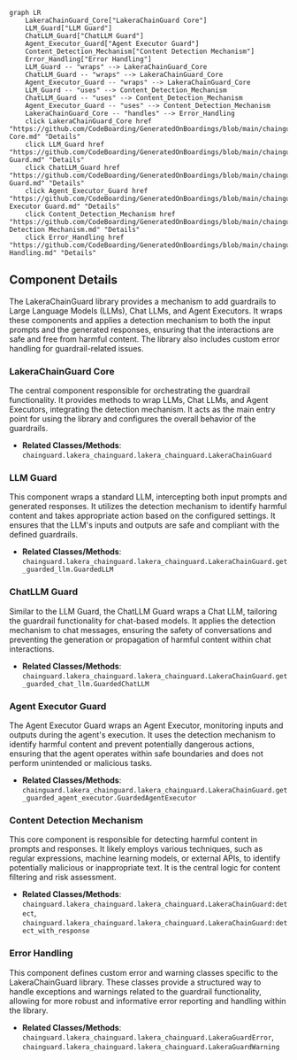 ```mermaid
graph LR
    LakeraChainGuard_Core["LakeraChainGuard Core"]
    LLM_Guard["LLM Guard"]
    ChatLLM_Guard["ChatLLM Guard"]
    Agent_Executor_Guard["Agent Executor Guard"]
    Content_Detection_Mechanism["Content Detection Mechanism"]
    Error_Handling["Error Handling"]
    LLM_Guard -- "wraps" --> LakeraChainGuard_Core
    ChatLLM_Guard -- "wraps" --> LakeraChainGuard_Core
    Agent_Executor_Guard -- "wraps" --> LakeraChainGuard_Core
    LLM_Guard -- "uses" --> Content_Detection_Mechanism
    ChatLLM_Guard -- "uses" --> Content_Detection_Mechanism
    Agent_Executor_Guard -- "uses" --> Content_Detection_Mechanism
    LakeraChainGuard_Core -- "handles" --> Error_Handling
    click LakeraChainGuard_Core href "https://github.com/CodeBoarding/GeneratedOnBoardings/blob/main/chainguard/LakeraChainGuard Core.md" "Details"
    click LLM_Guard href "https://github.com/CodeBoarding/GeneratedOnBoardings/blob/main/chainguard/LLM Guard.md" "Details"
    click ChatLLM_Guard href "https://github.com/CodeBoarding/GeneratedOnBoardings/blob/main/chainguard/ChatLLM Guard.md" "Details"
    click Agent_Executor_Guard href "https://github.com/CodeBoarding/GeneratedOnBoardings/blob/main/chainguard/Agent Executor Guard.md" "Details"
    click Content_Detection_Mechanism href "https://github.com/CodeBoarding/GeneratedOnBoardings/blob/main/chainguard/Content Detection Mechanism.md" "Details"
    click Error_Handling href "https://github.com/CodeBoarding/GeneratedOnBoardings/blob/main/chainguard/Error Handling.md" "Details"
```

## Component Details

The LakeraChainGuard library provides a mechanism to add guardrails to Large Language Models (LLMs), Chat LLMs, and Agent Executors. It wraps these components and applies a detection mechanism to both the input prompts and the generated responses, ensuring that the interactions are safe and free from harmful content. The library also includes custom error handling for guardrail-related issues.

### LakeraChainGuard Core
The central component responsible for orchestrating the guardrail functionality. It provides methods to wrap LLMs, Chat LLMs, and Agent Executors, integrating the detection mechanism. It acts as the main entry point for using the library and configures the overall behavior of the guardrails.
- **Related Classes/Methods**: `chainguard.lakera_chainguard.lakera_chainguard.LakeraChainGuard`

### LLM Guard
This component wraps a standard LLM, intercepting both input prompts and generated responses. It utilizes the detection mechanism to identify harmful content and takes appropriate action based on the configured settings. It ensures that the LLM's inputs and outputs are safe and compliant with the defined guardrails.
- **Related Classes/Methods**: `chainguard.lakera_chainguard.lakera_chainguard.LakeraChainGuard.get_guarded_llm.GuardedLLM`

### ChatLLM Guard
Similar to the LLM Guard, the ChatLLM Guard wraps a Chat LLM, tailoring the guardrail functionality for chat-based models. It applies the detection mechanism to chat messages, ensuring the safety of conversations and preventing the generation or propagation of harmful content within chat interactions.
- **Related Classes/Methods**: `chainguard.lakera_chainguard.lakera_chainguard.LakeraChainGuard.get_guarded_chat_llm.GuardedChatLLM`

### Agent Executor Guard
The Agent Executor Guard wraps an Agent Executor, monitoring inputs and outputs during the agent's execution. It uses the detection mechanism to identify harmful content and prevent potentially dangerous actions, ensuring that the agent operates within safe boundaries and does not perform unintended or malicious tasks.
- **Related Classes/Methods**: `chainguard.lakera_chainguard.lakera_chainguard.LakeraChainGuard.get_guarded_agent_executor.GuardedAgentExecutor`

### Content Detection Mechanism
This core component is responsible for detecting harmful content in prompts and responses. It likely employs various techniques, such as regular expressions, machine learning models, or external APIs, to identify potentially malicious or inappropriate text. It is the central logic for content filtering and risk assessment.
- **Related Classes/Methods**: `chainguard.lakera_chainguard.lakera_chainguard.LakeraChainGuard:detect`, `chainguard.lakera_chainguard.lakera_chainguard.LakeraChainGuard:detect_with_response`

### Error Handling
This component defines custom error and warning classes specific to the LakeraChainGuard library. These classes provide a structured way to handle exceptions and warnings related to the guardrail functionality, allowing for more robust and informative error reporting and handling within the library.
- **Related Classes/Methods**: `chainguard.lakera_chainguard.lakera_chainguard.LakeraGuardError`, `chainguard.lakera_chainguard.lakera_chainguard.LakeraGuardWarning`